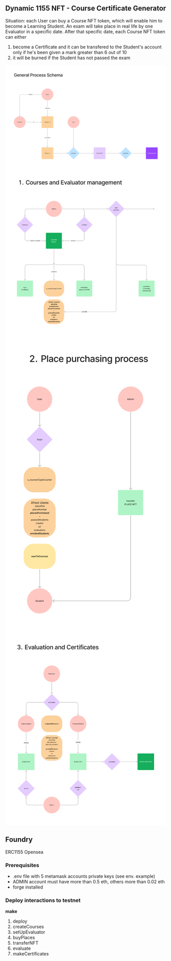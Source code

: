 ## Dynamic 1155 NFT - Course Certificate Generator

Situation: each User can buy a Course NFT token, which will enable him to become a Learning Student.
An exam will take place in real life by one Evaluator in a specific date.
After that specific date, each Course NFT token can either

1. become a Certificate and it can be transfered to the Student's account only if he's been given a mark greater than 6 out of 10
2. it will be burned if the Student has not passed the exam

<img src="/img/general.png" alt="Timelapse" width="800">
<img src="/img/part_1.png" alt="Timelapse" width="800">
<img src="/img/part_2.png" alt="Timelapse" width="800">
<img src="/img/part_3.png" alt="Timelapse" width="800">

## Foundry

ERC1155
Opensea

### Prerequisites

- .env file with 5 metamask accounts private keys (see env. example)
- ADMIN account must have more than 0.5 eth, others more than 0.02 eth
- forge installed

### Deploy interactions to testnet

**make**

1. deploy
2. createCourses
3. setUpEvaluator
4. buyPlaces
5. transferNFT
6. evaluate
7. makeCertificates
